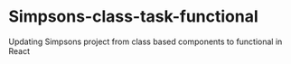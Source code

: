 # Simpsons-class-task-functional
Updating Simpsons project from class based components to functional in React
